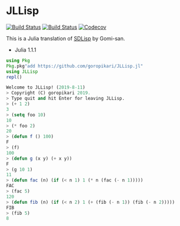 # JLLisp

[![Build Status](https://travis-ci.org/goropikari/JLLisp.jl.svg?branch=master)](https://travis-ci.org/goropikari/JLLisp.jl)
[![Build Status](https://ci.appveyor.com/api/projects/status/github/goropikari/JLLisp.jl?svg=true)](https://ci.appveyor.com/project/goropikari/JLLisp-jl)
[![Codecov](https://codecov.io/gh/goropikari/JLLisp.jl/branch/master/graph/badge.svg)](https://codecov.io/gh/goropikari/JLLisp.jl)

This is a Julia translation of [SDLisp](http://train.gomi.info/lisp/sdlisp.html) by Gomi-san.


- Julia 1.1.1

```julia
using Pkg
Pkg.pkg"add https://github.com/goropikari/JLLisp.jl"
using JLLisp
repl()
```

```lisp
Welcome to JLLisp! (2019-8-11)
> Copyright (C) goropikari 2019.
> Type quit and hit Enter for leaving JLLisp.
> (+ 1 2)
3
> (setq foo 10)
10
> (* foo 2)
20
> (defun f () 100)
F
> (f)
100
> (defun g (x y) (+ x y))
F
> (g 10 1)
11
> (defun fac (n) (if (< n 1) 1 (* n (fac (- n 1)))))
FAC
> (fac 5)
120
> (defun fib (n) (if (< n 2) 1 (+ (fib (- n 1)) (fib (- n 2)))))
FIB
> (fib 5)
8
```
